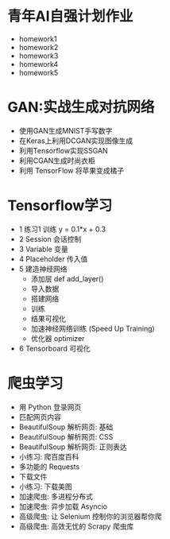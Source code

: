 # 青年AI自强计划作业
- homework1
- homework2
- homework3
- homework4
- homework5

# GAN:实战生成对抗网络
- 使用GAN生成MNIST手写数字
- 在Keras上利用DCGAN实现图像生成
- 利用Tensorflow实现SSGAN
- 利用CGAN生成时尚衣柜
- 利用 TensorFlow 将苹果变成橘子

# Tensorflow学习
- 1 练习1 训练 y = 0.1*x + 0.3
- 2 Session 会话控制
- 3 Variable 变量
- 4 Placeholder 传入值
- 5 建造神经网络
    - 添加层 def add_layer()
    - 导入数据
    - 搭建网络
    - 训练
    - 结果可视化
    - 加速神经网络训练 (Speed Up Training)
    - 优化器 optimizer
- 6 Tensorboard 可视化


# 爬虫学习
- 用 Python 登录网页
- 匹配网页内容
- BeautifulSoup 解析网页: 基础
- BeautifulSoup 解析网页: CSS
- BeautifulSoup 解析网页: 正则表达
- 小练习: 爬百度百科
- 多功能的 Requests
- 下载文件
- 小练习: 下载美图
- 加速爬虫: 多进程分布式
- 加速爬虫: 异步加载 Asyncio
- 高级爬虫: 让 Selenium 控制你的浏览器帮你爬
- 高级爬虫: 高效无忧的 Scrapy 爬虫库


